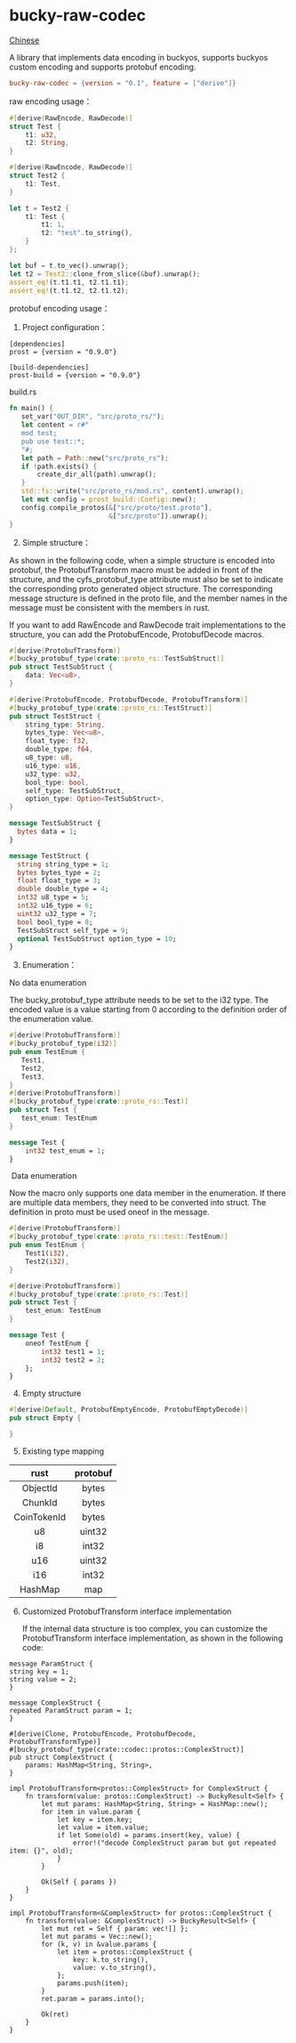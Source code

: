 # bucky-raw-codec

[Chinese](./doc/README_CN.md)

A library that implements data encoding in buckyos, supports buckyos custom encoding and supports protobuf encoding.

```toml
bucky-raw-codec = {version = "0.1", feature = ["derive"]}
```

raw encoding usage：

```rust
#[derive(RawEncode, RawDecode)]
struct Test {
    t1: u32,
    t2: String,
}

#[derive(RawEncode, RawDecode)]
struct Test2 {
    t1: Test,
}

let t = Test2 {
    t1: Test {
        t1: 1,
        t2: "test".to_string(),
    }
};

let buf = t.to_vec().unwrap();
let t2 = Test2::clone_from_slice(&buf).unwrap();
assert_eq!(t.t1.t1, t2.t1.t1);
assert_eq!(t.t1.t2, t2.t1.t2);
```

protobuf encoding usage：

1. Project configuration：

```
[dependencies]
prost = {version = "0.9.0"}

[build-dependencies]
prost-build = {version = "0.9.0"}
```

build.rs

```rust
fn main() {
   set_var("OUT_DIR", "src/proto_rs/");
   let content = r#"
   mod test;
   pub use test::*;
   "#;
   let path = Path::new("src/proto_rs");
   if !path.exists() {
	   create_dir_all(path).unwrap();
   }
   std::fs::write("src/proto_rs/mod.rs", content).unwrap();
   let mut config = prost_build::Config::new();
   config.compile_protos(&["src/proto/test.proto"],
						 &["src/proto"]).unwrap();
}
```

2. Simple structure：

As shown in the following code, when a simple structure is encoded into protobuf, the ProtobufTransform macro must be added in front of the structure, and the cyfs_protobuf_type attribute must also be set to indicate the corresponding proto generated object structure. The corresponding message structure is defined in the proto file, and the member names in the message must be consistent with the members in rust.

If you want to add RawEncode and RawDecode trait implementations to the structure, you can add the ProtobufEncode, ProtobufDecode macros.

```rust
#[derive(ProtobufTransform)]
#[bucky_protobuf_type(crate::proto_rs::TestSubStruct)]
pub struct TestSubStruct {
	data: Vec<u8>,
}

#[derive(ProtobufEncode, ProtobufDecode, ProtobufTransform)]
#[bucky_protobuf_type(crate::proto_rs::TestStruct)]
pub struct TestStruct {
	string_type: String,
	bytes_type: Vec<u8>,
	float_type: f32,
	double_type: f64,
	u8_type: u8,
	u16_type: u16,
	u32_type: u32,
	bool_type: bool,
	self_type: TestSubStruct,
	option_type: Option<TestSubStruct>,
}
```

```protobuf
message TestSubStruct {
  bytes data = 1;
}

message TestStruct {
  string string_type = 1;
  bytes bytes_type = 2;
  float float_type = 3;
  double double_type = 4;
  int32 u8_type = 5;
  int32 u16_type = 6;
  uint32 u32_type = 7;
  bool bool_type = 8;
  TestSubStruct self_type = 9;
  optional TestSubStruct option_type = 10;
}
```

3. Enumeration：

No data enumeration

The bucky_protobuf_type attribute needs to be set to the i32 type. The encoded value is a value starting from 0 according to the definition order of the enumeration value.

```rust
#[derive(ProtobufTransform)]
#[bucky_protobuf_type(i32)]
pub enum TestEnum {
   Test1,
   Test2,
   Test3,
}
#[derive(ProtobufTransform)]
#[bucky_protobuf_type(crate::proto_rs::Test)]
pub struct Test {
   test_enum: TestEnum
}
```

```protobuf
message Test {
	int32 test_enum = 1;
}
```

​	Data enumeration

Now the macro only supports one data member in the enumeration. If there are multiple data members, they need to be converted into struct. The definition in proto must be used oneof in the message. 

```rust
#[derive(ProtobufTransform)]
#[bucky_protobuf_type(crate::proto_rs::test::TestEnum)]
pub enum TestEnum {
	Test1(i32),
	Test2(i32),
}

#[derive(ProtobufTransform)]
#[bucky_protobuf_type(crate::proto_rs::Test)]
pub struct Test {
	test_enum: TestEnum
}
```

```protobuf
message Test {
	oneof TestEnum {
		int32 test1 = 1;
		int32 test2 = 2;
	};
}
```

4. Empty structure

```rust
#[derive(Default, ProtobufEmptyEncode, ProtobufEmptyDecode)]
pub struct Empty {

}
```

5. Existing type mapping

|    rust     | protobuf |
| :---------: | :------: |
|  ObjectId   |  bytes   |
|   ChunkId   |  bytes   |
| CoinTokenId |  bytes   |
|     u8      |  uint32  |
|     i8      |  int32   |
|     u16     |  uint32  |
|     i16     |  int32   |
|   HashMap   |   map    |

6. Customized ProtobufTransform interface implementation

   If the internal data structure is too complex, you can customize the ProtobufTransform interface implementation, as shown in the following code:

```
message ParamStruct {
string key = 1;
string value = 2;
}

message ComplexStruct {
repeated ParamStruct param = 1;
}
```

```
#[derive(Clone, ProtobufEncode, ProtobufDecode, ProtobufTransformType)]
#[bucky_protobuf_type(crate::codec::protos::ComplexStruct)]
pub struct ComplexStruct {
    params: HashMap<String, String>,
}

impl ProtobufTransform<protos::ComplexStruct> for ComplexStruct {
    fn transform(value: protos::ComplexStruct) -> BuckyResult<Self> {
        let mut params: HashMap<String, String> = HashMap::new();
        for item in value.param {
            let key = item.key;
            let value = item.value;
            if let Some(old) = params.insert(key, value) {
                error!("decode ComplexStruct param but got repeated item: {}", old);
            }
        }

        Ok(Self { params })
    }
}

impl ProtobufTransform<&ComplexStruct> for protos::ComplexStruct {
    fn transform(value: &ComplexStruct) -> BuckyResult<Self> {
        let mut ret = Self { param: vec![] };
        let mut params = Vec::new();
        for (k, v) in &value.params {
            let item = protos::ComplexStruct {
                key: k.to_string(),
                value: v.to_string(),
            };
            params.push(item);
        }
        ret.param = params.into();

        Ok(ret)
    }
}
```